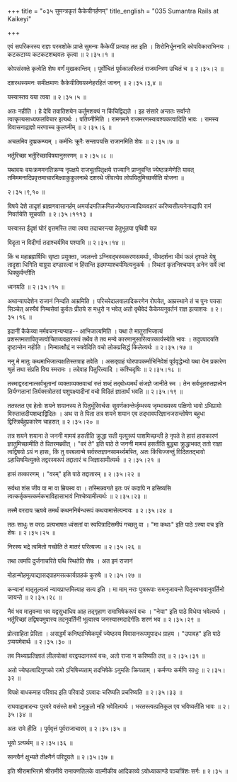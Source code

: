 +++
title = "०३५ सुमन्त्रकृतं कैकेयीगर्हणम्"
title_english = "035 Sumantra Rails at Kaikeyi"

+++


एवं सपरिकरस्य राज्ञः परमशोके प्राप्ते सुमन्त्रः कैकेयीं प्रत्याह तत इति
। शिरोनिर्धूननादि कोपविकाराभिनयः । कटकटाय्य कटकटशब्दवतः कृत्वा  ॥ 
२।३५।१ ॥   

  

कोपसंरक्ते कृत्वेति शेषः वर्णं मुखकान्तिम् । पूर्वोचितं पूर्वकालस्तितं
राजमन्त्रिण उचितं च  ॥  २।३५।२  ॥   

  

दशरथस्यमनः समीक्षमाणः कैकेयीविषयस्नेहरहितं जानन्  ॥  २।३५।३,४  ॥   

  

यस्यास्तव यया त्वया  ॥  २।३५।५  ॥   

  

अतः नहीति । हे देवि तवातिशयेन कर्तुमशक्यं न किंचिद्विद्यते । इह संसारे
अन्ततः सर्वान्ते त्वत्कृत्यसाध्यफलविचार इत्यर्थः । पतिघ्नीमिति । रामगमने
राजमरणस्यावश्यकत्वादिति भावः । रामस्य विवासनाद्राज्ञो मरणाच्च कुलघ्नीम्
 ॥  २।३५।६  ॥   

  

अचलमिव दुष्प्रकम्प्यम् । कर्मभिः क्रूरैः सन्तापयसि राजानमिति शेषः  ॥ 
२।३५।७  ॥   

  

भर्तुरिच्छा भर्तुरिच्छाविषयानुसरणम्  ॥  २।३५।८  ॥   

  

यथावयः वयःक्रममनतिक्रम्य नृपक्षये राजभूतपितृक्षये राज्यानि प्राप्नुवन्ति
ज्येष्ठक्रमेणेति यावत् तमिममनादिप्रवृत्तमाचारमिक्ष्वाकुकुलनाथे दशरथे
जीवत्येव लोपयितुमिच्छसीति योजना  ॥   

२।३५।९,१०  ॥   

विषये देशे तादृशं ब्राह्मणवासानर्हम्
अमर्यादमतिक्रमितज्येष्ठराज्यादिव्यवहारं करिष्यसीत्यनेनाद्यापि रामं
निवर्तयेति सूचयति  ॥  २।३५।१११३  ॥   

  

यस्यास्त ईदृशं घोरं वृत्तमस्ति तया त्वया तदाचरन्त्या हेतुभूतया पृथिवी
यन्न  

विदृता न विदीर्णा तदाश्चर्यमिव पश्यामि  ॥  २।३५।१४  ॥   

  

किं च महाब्रह्मर्षिभिः सृष्टाः प्रयुक्ताः, ज्वलन्तो
ऽग्निवद्भस्मकरणसमर्थाः, भीमदर्शना भीमं फलं दृश्यते येषु तादृशा धिगिति
वाग्रूपा दण्डास्त्वां न हिंसन्ति इदमप्याश्चर्यमित्यनुकर्षः । स्थितां
कृतनिश्चयाम् अनेन सर्वे त्वां धिक्कुर्वन्तीति  

ध्वनयति  ॥  २।३५।१५  ॥   

  

अथान्यापदेशेन राजानं निन्दति आम्रमिति । परिचरेदालवालादिकरणेन रोपयेत्,
आम्रस्थाने तं च पुनः पयसा सिञ्चेत् अस्यैवं निम्बसेवां कुर्वतः प्रीतये स
मधुरो न भवेत् अतो वृथैवेदं कैकेय्यनुवर्तनं राज्ञ इत्याशयः  ॥  २।३५।१६
 ॥   

  

इदानीं कैकेय्या मर्मवचनान्यप्याह-- आभिजात्यमिति । यथा ते मातुराभिजात्यं
प्रशस्तमातापितृजत्वोचितव्यवहाररूपं तथैव ते तव मन्ये
कारणानुसारित्वात्कार्यस्येति भावः । तदुपपादयति दृष्टान्तेन नहीति ।
निम्बात्क्षौद्रं न स्त्रवेदिति वचो लोकप्रसिद्धं किलेत्यर्थः  ॥  २।३५।१७
 ॥   

  

ननु मे मातुः कथमाभिजात्यक्षतिस्तत्राह तवेति । असद्ग्राहं
घोरपापकर्माभिनिवेशं पूर्ववृद्धेभ्यो यथा येन प्रकारेण श्रुतं तथा संप्रति
विद्म स्मरामः । तदेवाह पितुरित्यादि । कश्चिदृषिः  ॥  २।३५।१८  ॥   

  

तस्माद्वरदानात्सर्वभूतानां व्यक्ताव्यक्तवाचां रुतं शब्दं तद्बोध्यमर्थं
संजज्ञे जानीते स्म । तेन सर्वभूतरुतज्ञत्वेन तिर्यग्गतानां
तिर्यक्स्त्रोतसां पशुपक्ष्यादीनां वचो विदितं ज्ञातार्थं भवति  ॥  २।३५।१९
 ॥   

  

ततस्तत एव हेतोः शयने शयानस्य ते पितुर्भूरिवर्चसः सुवर्णकान्तेर्जृम्भस्य
जृम्भाख्यस्य पक्षिणो भावो ऽभिप्रायो विरुतात्तदीयशब्दाद्विदितः । अथ स ते
पिता तत्र शयने शयान एव तद्भावपरिज्ञानजसन्तोषेण बहुधा
द्विस्त्रिर्बहुप्रकारेण चाहसत्  ॥  २।३५।२०  ॥   

  

तत्र शयने शयाना ते जननी मामयं हसतीति क्रुद्धा सती मृत्युरूपं
पाशमिच्छन्ती हे नृपते ते हासं हासकारणं ज्ञातुमिच्छामीति ते पितरमब्रवीत्
। "वरं ते" इति पाठे ते जननी मामयं हसतीति बुद्ध्या क्रुद्धाभवत् ततो
राज्ञा त्वद्विषयो ऽयं न हासः, किं तु वरबलान्मे
सर्वरुतज्ञानसामर्थ्यमस्ति, अतः किंचिज्जन्तुं विदिततद्भावो
ऽहासिषमित्युक्ते तद्वरस्वरूपं तद्दातारं च जिज्ञासामीत्यर्थः  ॥ 
२।३५।२१ ॥   

  

हासं तत्कारणम् । "वरम्" इति पाठे तद्दातारम्  ॥  २।३५।२२  ॥   

  

सर्वथा शंस जीव वा मा वा म्रियस्व वा । तस्मिन्नवगते इतः परं कदापि न
हसिष्यसि त्वत्कर्तृकमत्कर्मकभाविहासाभावं निश्चेष्यामीत्यर्थः  ॥  २।३५।२३
 ॥   

  

तस्मै वरदाय ऋषये तमर्थं कथननिर्बन्धरूपं कथयामासेत्यन्वयः  ॥  २।३५।२४  ॥   

  

ततः साधुः स वरदः प्रत्यभाषत ध्वंसतां वा स्वपित्रादिसमीपं गच्छतु वा । "मा
कथाः" इति पाठे ऽस्या वच इति शेषः  ॥  २।३५।२५  ॥   

  

निरस्य भद्रे त्वमितो गच्छेति ते मातरं परित्यज्य  ॥  २।३५।२६  ॥   

  

तथा त्वमपि दुर्जनाचरिते पथि स्थितेति शेषः । अत इमं राजानं  

मोहान्मोहमुत्पाद्यासद्ग्राहमसत्कार्यग्राहकं कुरुषे  ॥  २।३५।२७  ॥   

  

कन्यानां मातृतुल्यत्वं न्यायप्राप्तमित्याह सत्य इति । मा माम् नराः
पुत्ररूपाः समनुजायन्ते पितृस्वभावानुवर्तिनो जायन्ते  ॥  २।३५।२८  ॥   

  

नैवं भव मातृवन्मा भव यद्वसुधाधिप आह तद्गृहाण रामाभिषेकरूपं वचः । "नेया"
इति पाठे विधेया भवेत्यर्थः । भर्तुरिच्छां तद्विषयमुपास्य तदनुवर्तिनी
भूत्वास्य जनस्यास्मदादेर्गतिः शरणं भव  ॥  २।३५।२९  ॥   

  

प्रोत्साहिता प्रेरिता । असद्धर्मं कनिष्ठाभिषेकपूर्वं ज्येष्ठस्य
विवासनरूपमुपादध ग्राहय । "उपावह" इति पाठे ऽप्ययमेवार्थः  ॥  २।३५।३०  ॥   

  

तव मिथ्याप्रतिज्ञातं लीलयोक्तं वरद्वयदानरूपं वचः, अतो राजा न करिष्यति
तत्  ॥  २।३५।३१  ॥   

  

अतो ज्येष्ठत्वादिगुणको रामो ऽभिषिच्यताम् तदभिषेके ऽनुमतिः क्रियताम् ।
कर्मण्यः कर्मणि साधुः  ॥  २।३५।३२  ॥   

  

विपक्षे बाधकमाह परिवाद इति परिवादो ऽपवादः चरिष्यति प्रचरिष्यति  ॥ 
२।३५।३३  ॥   

  

राघवाद्रामादन्यः पुरवरे वसंस्ते क्षमो ऽनुकूलो नहि भवेदित्यर्थः ।
भरतस्त्वत्प्रतिकूल एव भविष्यतीति भावः  ॥  २।३५।३४  ॥   

  

अतः रामे हीति । पूर्ववृत्तं पूर्वराजाचारम्  ॥  २।३५।३५  ॥   

  

भूयो ऽत्यर्थम्  ॥  २।३५।३६  ॥   

  

सान्त्वैर्न क्षुभ्यते तीक्ष्णैर्न परिदूयते  ॥  २।३५।३७  ॥   

  

इति श्रीरामाभिरामे श्रीरामीये रामायणतिलके वाल्मीकीय आदिकाव्ये
ऽयोध्याकाण्डे पञ्चत्रिंशः सर्गः  ॥  २।३५  ॥   

  

  


